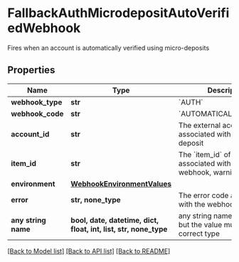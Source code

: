 # FallbackAuthMicrodepositAutoVerifiedWebhook

Fires when an account is automatically verified using micro-deposits

## Properties
Name | Type | Description | Notes
------------ | ------------- | ------------- | -------------
**webhook_type** | **str** | &#x60;AUTH&#x60; | 
**webhook_code** | **str** | &#x60;AUTOMATICALLY_VERIFIED&#x60; | 
**account_id** | **str** | The external account ID associated with the micro-deposit | 
**item_id** | **str** | The &#x60;item_id&#x60; of the Item associated with this webhook, warning, or error | 
**environment** | [**WebhookEnvironmentValues**](WebhookEnvironmentValues.md) |  | 
**error** | **str, none_type** | The error code associated with the webhook. | [optional] 
**any string name** | **bool, date, datetime, dict, float, int, list, str, none_type** | any string name can be used but the value must be the correct type | [optional]

[[Back to Model list]](../README.md#documentation-for-models) [[Back to API list]](../README.md#documentation-for-api-endpoints) [[Back to README]](../README.md)


